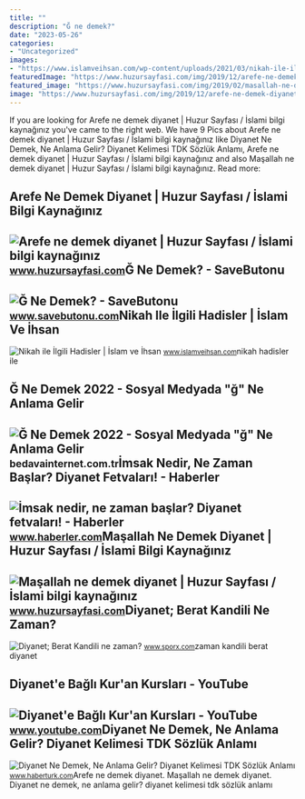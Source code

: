 ```yaml
---
title: ""
description: "Ğ ne demek?"
date: "2023-05-26"
categories:
- "Uncategorized"
images:
- "https://www.islamveihsan.com/wp-content/uploads/2021/03/nikah-ile-ilgili-hadisler-175838-m.jpg"
featuredImage: "https://www.huzursayfasi.com/img/2019/12/arefe-ne-demek-diyanet.jpg"
featured_image: "https://www.huzursayfasi.com/img/2019/02/masallah-ne-demek-diyanet.jpg"
image: "https://www.huzursayfasi.com/img/2019/12/arefe-ne-demek-diyanet.jpg"
---
```


If you are looking for Arefe ne demek diyanet | Huzur Sayfası / İslami bilgi kaynağınız you've came to the right web. We have 9 Pics about Arefe ne demek diyanet | Huzur Sayfası / İslami bilgi kaynağınız like Diyanet Ne Demek, Ne Anlama Gelir? Diyanet Kelimesi TDK Sözlük Anlamı, Arefe ne demek diyanet | Huzur Sayfası / İslami bilgi kaynağınız and also Maşallah ne demek diyanet | Huzur Sayfası / İslami bilgi kaynağınız. Read more:

Arefe Ne Demek Diyanet | Huzur Sayfası / İslami Bilgi Kaynağınız
----------------------------------------------------------------

 ![Arefe ne demek diyanet | Huzur Sayfası / İslami bilgi kaynağınız](https://www.huzursayfasi.com/img/2019/12/arefe-ne-demek-diyanet.jpg) <small>www.huzursayfasi.com</small>Ğ Ne Demek? - SaveButonu
------------------------

 ![Ğ Ne Demek? - SaveButonu](https://www.savebutonu.com/wp-content/uploads/2021/03/G-ne-demek-660x330.jpg) <small>www.savebutonu.com</small>Nikah Ile İlgili Hadisler | İslam Ve İhsan
------------------------------------------

 ![Nikah ile İlgili Hadisler | İslam ve İhsan](https://www.islamveihsan.com/wp-content/uploads/2021/03/nikah-ile-ilgili-hadisler-175838-m.jpg) <small>www.islamveihsan.com</small>nikah hadisler ile

Ğ Ne Demek 2022 - Sosyal Medyada "ğ" Ne Anlama Gelir
----------------------------------------------------

 ![Ğ Ne Demek 2022 - Sosyal Medyada "ğ" Ne Anlama Gelir](https://bedavainternet.com.tr/wp-content/uploads/2022/04/G-Ne-Demek.jpg) <small>bedavainternet.com.tr</small>İmsak Nedir, Ne Zaman Başlar? Diyanet Fetvaları! - Haberler
-----------------------------------------------------------

 ![İmsak nedir, ne zaman başlar? Diyanet fetvaları! - Haberler](https://foto.haberler.com/haber/2021/04/13/imsak-nedir-ne-zaman-baslar-diyanet-fetvalari-14064182_9792_o.jpg) <small>www.haberler.com</small>Maşallah Ne Demek Diyanet | Huzur Sayfası / İslami Bilgi Kaynağınız
-------------------------------------------------------------------

 ![Maşallah ne demek diyanet | Huzur Sayfası / İslami bilgi kaynağınız](https://www.huzursayfasi.com/img/2019/02/masallah-ne-demek-diyanet.jpg) <small>www.huzursayfasi.com</small>Diyanet; Berat Kandili Ne Zaman?
--------------------------------

 ![Diyanet; Berat Kandili ne zaman?](https://cdn.sporx.com/img/59/2017/2017-mirac-regaib-berat-ve-mevlid-kandili-ne-zaman.jpg) <small>www.sporx.com</small>zaman kandili berat diyanet

Diyanet'e Bağlı Kur'an Kursları - YouTube
-----------------------------------------

 ![Diyanet'e Bağlı Kur'an Kursları - YouTube](https://i.ytimg.com/vi/H9cZ75UGLOc/maxresdefault.jpg) <small>www.youtube.com</small>Diyanet Ne Demek, Ne Anlama Gelir? Diyanet Kelimesi TDK Sözlük Anlamı
---------------------------------------------------------------------

 ![Diyanet Ne Demek, Ne Anlama Gelir? Diyanet Kelimesi TDK Sözlük Anlamı](https://im.haberturk.com/nedemek/diyanet-ne-demek.jpg) <small>www.haberturk.com</small>Arefe ne demek diyanet. Maşallah ne demek diyanet. Diyanet ne demek, ne anlama gelir? diyanet kelimesi tdk sözlük anlamı
